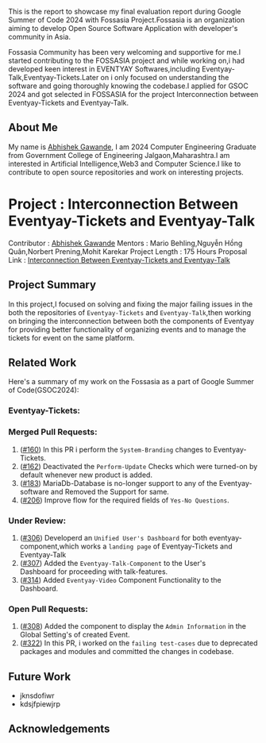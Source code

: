 This is the report to showcase my final evaluation report during Google Summer of Code 2024 with Fossasia Project.Fossasia is an organization aiming to develop Open Source Software Application with developer's community in Asia.

Fossasia Community has been very welcoming and supportive for me.I started contributing to the FOSSASIA project and while working on,i had developed keen interest in EVENTYAY Softwares,including Eventyay-Talk,Eventyay-Tickets.Later on i only focused on understanding the software and going thoroughly knowing the codebase.I applied for GSOC 2024 and got selected in FOSSASIA for the project Interconnection between Eventyay-Tickets and Eventyay-Talk. 

## About Me
My name is [Abhishek Gawande](https://github.com/AviGawande), I am 2024 Computer Engineering Graduate from Government College of Engineering Jalgaon,Maharashtra.I am interested in Artificial Intelligence,Web3 and Computer Science.I like to contribute to open source repositories and work on interesting projects.

# Project : Interconnection Between Eventyay-Tickets and Eventyay-Talk
Contributor :  [Abhishek Gawande](https://github.com/AviGawande)
Mentors : Mario Behling,Nguyễn Hồng Quân,Norbert Prening,Mohit Karekar
Project Length : 175 Hours
Proposal Link : [Interconnection Between Eventyay-Tickets and Eventyay-Talk](https://docs.google.com/document/d/1iPl5hWZwkbmW3zz7evAGZIMX24JS4fQ0E1GnN-NZJUw/edit?usp=sharing)

## Project Summary
In this project,I focused on solving and fixing the major failing issues in the both the repositories of `Eventyay-Tickets` and `Eventyay-Talk`,then working on bringing the interconnection between both the components of Eventyay for providing better functionality of organizing events and to manage the tickets for event on the same platform.

## Related Work

Here's a summary of my work on the Fossasia as a part of Google Summer of Code(GSOC2024):

### Eventyay-Tickets:

### Merged Pull Requests:
1. ([#160](https://github.com/fossasia/eventyay-tickets/pull/160)) In this PR i perform the `System-Branding` changes to 
    Eventyay-Tickets.
2. ([#162](https://github.com/fossasia/eventyay-tickets/pull/162)) Deactivated the `Perform-Update` Checks which were turned-on by default whenever new product is added.
3. ([#183](https://github.com/fossasia/eventyay-tickets/pull/183)) MariaDb-Database is no-longer support to any of the Eventyay-software and Removed the Support for same.
4. ([#206](https://github.com/fossasia/eventyay-tickets/pull/206)) Improve flow for the required fields of `Yes-No Questions`.


### Under Review:
1. ([#306](https://github.com/fossasia/eventyay-tickets/pull/306)) Developerd an `Unified User's Dashboard` for both 
    eventyay-component,which works a `landing page` of Eventyay-Tickets and Eventyay-Talk
2. ([#307](https://github.com/fossasia/eventyay-tickets/pull/307)) Added the `Eventyay-Talk-Component` to the User's     
    Dashboard for proceeding with talk-features.
3. ([#314](https://github.com/fossasia/eventyay-tickets/pull/314)) Added `Eventyay-Video` Component Functionality to the 
    Dashboard.

### Open Pull Requests:
1. ([#308](https://github.com/fossasia/eventyay-tickets/pull/308)) Added the component to display the `Admin Information` in the Global Setting's of created Event.
2. ([#322](https://github.com/fossasia/eventyay-tickets/pull/308)) In this PR, i worked on the `failing test-cases` due to deprecated packages and modules and committed the changes in codebase.

## Future Work
- jknsdofiwr
- kdsjfpiewjrp

## Acknowledgements



